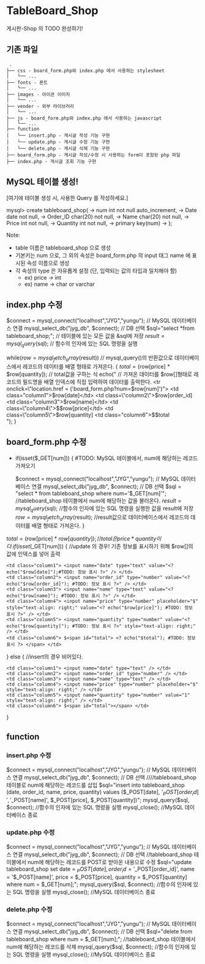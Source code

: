 # TableBoard_Shop
게시판-Shop 의 TODO 완성하기!

## 기존 파일
```
 .
├── css - board_form.php와 index.php 에서 사용하는 stylesheet
│   └── ...
├── fonts - 폰트
│   └── ...
├── images - 아이콘 이미지
│   └── ...
├── vender - 외부 라이브러리
│   └── ...
├── js - board_form.php와 index.php 에서 사용하는 javascript
│   └── ...
├── function
│   └── insert.php - 게시글 작성 기능 구현
│   └── update.php - 게시글 수정 기능 구현
│   └── delete.php - 게시글 삭제 기능 구현
├── board_form.php - 게시글 작성/수정 시 사용하는 form이 포함된 php 파일
├── index.php - 게시글 조회 기능 구현
```

## MySQL 테이블 생성!

[여기에 테이블 생성 시, 사용한 Query 를 작성하세요.]

mysql> create tableboard_shop(
    -> num int not null auto_increment,
    -> Date date not null,
    -> Order_ID char(20) not null,
    -> Name char(20) not null,
    -> Price int not null,
    -> Quantity int not null,
    -> primary key(num)
    -> );



Note: 
- table 이름은 tableboard_shop 으로 생성
- 기본키는 num 으로, 그 외의 속성은 board_form.php 의 input 태그 name 에 표시된 속성 이름으로 생성
- 각 속성의 type 은 자유롭게 설정 (단, 입력되는 값의 타입과 일치해야 함)
    - ex) price -> int
    - ex) name -> char or varchar
    
## index.php 수정

$connect = mysql_connect("localhost","JYG","yungu");  // MySQL 데이터베이스 연결
mysql_select_db("jyg_db", $connect);  // DB 선택
$sql="select *from tableboard_shop;";   // 테이블에 있는 모든 값을 &sql에 저장
$result=mysql_query($sql);   //  함수의 인자에 있는 SQL 명령을 실행


while($row=mysql_fetch_array($result))  // mysql_query()의 반환값으로 데이터베이스에서 레코드의 데이터를 배열 형태로 가져온다.
{
    $total = ($row[price] * $row[quantity]);  // total값을 구하는 식
    echo("                      // 가져온 데이터를 $row[]형태로 레코드의 필드명을 배열 인덱스에 직접 입력하여 데이터를 출력한다.
     <tr onclick=\"location.href = ('board_form.php?num=$row[num]')\">
        <td class=\"column1\">$row[date]</td>
        <td class=\"column2\">$row[order_id]</td>
        <td class=\"column3\">$row[name]</td>
        <td class=\"column4\">$$row[price]</td>
        <td class=\"column5\">$row[quantity]</td>
        <td class=\"column6\">$$total</td>
     </tr>                    
     ");
}



## board_form.php 수정
- if(isset($_GET[num])) {
    #TODO: MySQL 테이블에서, num에 해당하는 레코드 가져오기
    
    $connect = mysql_connect("localhost","JYG","yungu");        // MySQL 데이터베이스 연결
    mysql_select_db("jyg_db", $connect);        // DB 선택
    $sql = "select * from tableboard_shop where num='$_GET[num]'";      //tableboard_shop 테이블에서 num에 해당하는 값을 불러온다.
    $result = mysql_query($sql);        //함수의 인자에 있는 SQL 명령을 실행한 값을 result에 저장
    $row = mysql_fetch_array($result);      //result값으로 데이터베이스에서 레코드의 데이터를 배열 형태로 가져온다.
}



$total = ($row[price] * $row[quantity]);        // total은 price * quantity이다.
if(isset($_GET[num])) { //update 의 경우!   기존 정보를 표시하기 위해 $row[]의 값에 인덱스를 넣어 출력
    
    <td class="column1"> <input name="date" type="text" value="<? echo("$row[date]");#TODO: 정보 표시 ?>" /> </td>
    <td class="column2"> <input name="order_id" type="number" value="<? echo("$row[order_id]"); #TODO: 정보 표시 ?>" /> </td>
    <td class="column3"> <input name="name" type="text" value="<?  echo("$row[name]"); #TODO: 정보 표시 ?>" /> </td>
    <td class="column4"> <input name="price" type="number" placeholder="$" style="text-align: right;" value="<? echo("$row[price]"); #TODO: 정보 표시 ?>" /> </td>
    <td class="column5"> <input name="quantity" type="number" value="<? echo("$row[quantity]"); #TODO: 정보 표시 ?>" style="text-align: right;" /> </td>
    <td class="column6"> $<span id="total"> <? echo("$total"); #TODO: 정보 표시 ?> </span> </td>
    
} else {        //insert의 경우  비어있다.
    
    <td class="column1"> <input name="date" type="text" /> </td>
    <td class="column2"> <input name="order_id" type="number" /> </td>
    <td class="column3"> <input name="name" type="text" /> </td>
    <td class="column4"> <input name="price" type="number" placeholder="$" style="text-align: right;" /> </td>
    <td class="column5"> <input name="quantity" type="number" value="1" style="text-align: right;" /> </td>
    <td class="column6"> $<span id="total"></span> </td>
    
}





## function
### insert.php 수정

$connect = mysql_connect("localhost","JYG","yungu");        // MySQL 데이터베이스 연결
mysql_select_db("jyg_db", $connect);        // DB 선택
////tableboard_shop 테이블로 num에 해당하는 레코드를 삽입
$sql="insert into tableboard_shop (date, order_id, name, price, quantity) values ($_POST[date], '$_POST[order_id]', '$_POST[name]', $_POST[price], $_POST[quantity])";
mysql_query($sql, $connect);        //함수의 인자에 있는 SQL 명령을 실행
mysql_close();      //MySQL 데이터베이스 종료


### update.php 수정

$connect = mysql_connect("localhost","JYG","yungu");        // MySQL 데이터베이스 연결
mysql_select_db("jyg_db", $connect);        // DB 선택
//tableboard_shop 테이블에서 num에 해당하는 레코드를 POST로 받아온 내용으로 수정
$sql="update tableboard_shop set date = $_POST[date], order_id = '$_POST[order_id]', name = '$_POST[name]', price = $_POST[price], quantity = $_POST[quantity] where num = $_GET[num];";
mysql_query($sql, $connect);        //함수의 인자에 있는 SQL 명령을 실행
mysql_close();          //MySQL 데이터베이스 종료


### delete.php 수정

$connect = mysql_connect("localhost","JYG","yungu");        // MySQL 데이터베이스 연결
mysql_select_db("jyg_db", $connect);        // DB 선택
$sql="delete from tableboard_shop where num = $_GET[num];";     //tableboard_shop 테이블에서 num에 해당하는 레코드를 삭제
mysql_query($sql, $connect);        //함수의 인자에 있는 SQL 명령을 실행
mysql_close();      //MySQL 데이터베이스 종료
